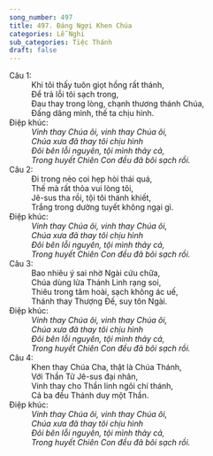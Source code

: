 ```yaml
---
song_number: 497
title: 497. Đáng Ngợi Khen Chúa
categories: Lễ Nghi
sub_categories: Tiệc Thánh
draft: false
---
```

<dl><dt>Câu 1:</dt><dd data-verse="1">Khi tôi thấy tuôn giọt hồng rất thánh, <br/>Để trả lỗi tôi sạch trong, <br/>Đau thay trong lòng, chạnh thương thánh Chúa, <br/>Đấng dâng mình, thế ta chịu hình. </dd><dt>Điệp khúc:</dt><dd data-chorus="1"><em>Vinh thay Chúa ôi, vinh thay Chúa ôi, <br/>Chúa xưa đã thay tôi chịu hình <br/>Đôi bên lỗi nguyên, tội mình thảy cả, <br/>Trong huyết Chiên Con đều đã bôi sạch rồi. </em></dd><dt>Câu 2:</dt><dd data-verse="2">Đi trong nẻo coi hẹp hòi thái quá, <br/>Thế mà rất thỏa vui lòng tôi, <br/>Jê-sus tha rồi, tội tôi thánh khiết, <br/>Trắng trong dường tuyết không ngại gì. </dd><dt>Điệp khúc:</dt><dd data-chorus="1"><em>Vinh thay Chúa ôi, vinh thay Chúa ôi, <br/>Chúa xưa đã thay tôi chịu hình <br/>Đôi bên lỗi nguyên, tội mình thảy cả, <br/>Trong huyết Chiên Con đều đã bôi sạch rồi. </em></dd><dt>Câu 3:</dt><dd data-verse="3">Bao nhiêu ý sai nhờ Ngài cứu chữa, <br/>Chúa dùng lửa Thánh Linh rạng soi, <br/>Thiêu trong tâm hoài, sạch không ác uế, <br/>Thánh thay Thượng Đế, suy tôn Ngài. </dd><dt>Điệp khúc:</dt><dd data-chorus="1"><em>Vinh thay Chúa ôi, vinh thay Chúa ôi, <br/>Chúa xưa đã thay tôi chịu hình <br/>Đôi bên lỗi nguyên, tội mình thảy cả, <br/>Trong huyết Chiên Con đều đã bôi sạch rồi. </em></dd><dt>Câu 4:</dt><dd data-verse="4"> Khen thay Chúa Cha, thật là Chúa Thánh, <br/>Với Thần Tử Jê-sus đại nhân, <br/>Vinh thay cho Thần linh ngôi chí thánh, <br/>Cả ba đều Thánh duy một Thần. </dd><dt>Điệp khúc:</dt><dd data-chorus="1"><em>Vinh thay Chúa ôi, vinh thay Chúa ôi, <br/>Chúa xưa đã thay tôi chịu hình <br/>Đôi bên lỗi nguyên, tội mình thảy cả, <br/>Trong huyết Chiên Con đều đã bôi sạch rồi. </em></dd></dl>